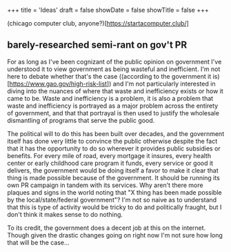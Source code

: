 +++
title = 'Ideas'
draft = false
showDate = false
showTitle = false
+++

(chicago computer club, anyone?)[https://startacomputer.club/]

## barely-researched semi-rant on gov't PR

For as long as I've been cognizant of the public opinion on government I've understood it to view government as being wasteful and inefficient. I'm not here to debate whether that's the case ((according to the government it is)[https://www.gao.gov/high-risk-list]) and I'm not particularly interested in diving into the nuances of where that waste and inefficiency exists or how it came to be. Waste and inefficiency is a problem, it is also a problem that waste and inefficiency is portrayed as a major problem across the entirety of government, and that that portrayal is then used to justify the wholesale dismantling of programs that serve the public good. 

The political will to do this has been built over decades, and the government itself has done very little to convince the public otherwise despite the fact that it has the opportunity to do so wherever it provides public subsidies or benefits. For every mile of road, every mortgage it insures, every health center or early childhood care program it funds, every service or good it delivers, the government would be doing itself a favor to make it clear that thing is made possible because of the government. It should be running its own PR campaign in tandem with its services. Why aren't there more plaques and signs in the world noting that "X thing has been made possible by the local/state/federal government"? I'm not so naive as to understand that this is type of activity would be tricky to do and politically fraught, but I don't think it makes sense to do nothing.

To its credit, the government does a decent job at this on the internet. Though given the drastic changes going on right now I'm not sure how long that will be the case...